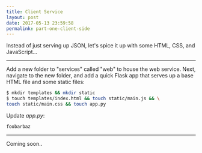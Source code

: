 ```yaml
---
title: Client Service
layout: post
date: 2017-05-13 23:59:58
permalink: part-one-client-side
---
```


Instead of just serving up JSON, let's spice it up with some HTML, CSS, and JavaScript...

---

Add a new folder to "services" called "web" to house the web service. Next, navigate to the new folder, and add a quick Flask app that serves up a base HTML file and some static files:

```sh
$ mkdir templates && mkdir static
$ touch templates/index.html && touch static/main.js && \
touch static/main.css && touch app.py
```

Update *app.py*:

```python
foobarbaz
```

---

Coming soon..
